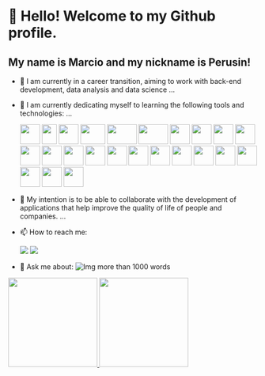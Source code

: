 # 👋 Hello! Welcome to my Github profile.
## My name is Marcio and my nickname is Perusin!

<!-- **P3RUSIN/MARCIO PEROZIN** is a ✨ _special_ ✨ repository GitHub profile.-->

- 🔭 I am currently in a career transition, aiming to work with back-end development, data analysis and data science ...
- 🌱 I am currently dedicating myself to learning the following tools and technologies: ...     
  
  <img src="https://cdn.jsdelivr.net/gh/devicons/devicon@latest/icons/html5/html5-original-wordmark.svg" height="40" width="40" />
  
  <img src="https://cdn.jsdelivr.net/gh/devicons/devicon@latest/icons/javascript/javascript-plain.svg" height="40" width="30" />

  <img src="https://cdn.jsdelivr.net/gh/devicons/devicon@latest/icons/css3/css3-original-wordmark.svg" height="40" width="40" />

  <img src="https://cdn.jsdelivr.net/gh/devicons/devicon@latest/icons/anaconda/anaconda-original-wordmark.svg" height="40" width="50" />
  
  <img src="https://cdn.jsdelivr.net/gh/devicons/devicon@latest/icons/azure/azure-plain-wordmark.svg" height="40" width="60" />

  <img src="https://cdn.jsdelivr.net/gh/devicons/devicon@latest/icons/hadoop/hadoop-original-wordmark.svg" height="40" width="60" />

  <img src="https://cdn.jsdelivr.net/gh/devicons/devicon@latest/icons/jquery/jquery-original-wordmark.svg" height="40" width="40" />

  <img src="https://cdn.jsdelivr.net/gh/devicons/devicon@latest/icons/matplotlib/matplotlib-original-wordmark.svg" height="40" width="40" />

  <img src="https://cdn.jsdelivr.net/gh/devicons/devicon@latest/icons/mongodb/mongodb-original-wordmark.svg" height="40" width="40" />

  <img src="https://cdn.jsdelivr.net/gh/devicons/devicon@latest/icons/numpy/numpy-original-wordmark.svg" height="40" width="40" />

  <img src="https://cdn.jsdelivr.net/gh/devicons/devicon@latest/icons/pandas/pandas-original-wordmark.svg" height="40" width="40" />
  
  <img src="https://cdn.jsdelivr.net/gh/devicons/devicon@latest/icons/python/python-original-wordmark.svg" height="40" width="40" />

  <img src="https://cdn.jsdelivr.net/gh/devicons/devicon@latest/icons/pytorch/pytorch-original-wordmark.svg" height="40" width="40" />

  <img src="https://cdn.jsdelivr.net/gh/devicons/devicon@latest/icons/pycharm/pycharm-original.svg" height="40" width="40" />

  <img src="https://cdn.jsdelivr.net/gh/devicons/devicon@latest/icons/pytorch/pytorch-original-wordmark.svg" height="40" width="40" />

  <img src="https://cdn.jsdelivr.net/gh/devicons/devicon@latest/icons/r/r-plain.svg" height="40" width="40" />

  <img src="https://cdn.jsdelivr.net/gh/devicons/devicon@latest/icons/scikitlearn/scikitlearn-original.svg" height="40" width="40" />

  <img src="https://cdn.jsdelivr.net/gh/devicons/devicon@latest/icons/spack/spack-original.svg" height="40" width="40" />

  <img src="https://cdn.jsdelivr.net/gh/devicons/devicon@latest/icons/sqlite/sqlite-original-wordmark.svg" height="40" width="40" />

  <img src="https://cdn.jsdelivr.net/gh/devicons/devicon@latest/icons/sqldeveloper/sqldeveloper-original.svg" height="40" width="40" />

  <img src="https://cdn.jsdelivr.net/gh/devicons/devicon@latest/icons/stackoverflow/stackoverflow-original-wordmark.svg" height="40" width="40" />

  <img src="https://cdn.jsdelivr.net/gh/devicons/devicon@latest/icons/tensorflow/tensorflow-original.svg" height="40" width="40" />    
          
  <img src="https://cdn.jsdelivr.net/gh/devicons/devicon@latest/icons/java/java-original-wordmark.svg" height="40" width="40" />

  <img src="https://cdn.jsdelivr.net/gh/devicons/devicon@latest/icons/mysql/mysql-original-wordmark.svg" height="40" width="40" />    
           
- 👯 My intention is to be able to collaborate with the development of applications that help improve the quality of life of people and companies. ...
- 📫 How to reach me:
  <div>
  <a href = ""mailto:contato@marcioperozin@gmail.com"><img loading="lazy" src="https://img.shields.io/badge/Gmail-D14836?style=for-the-badge&logo=gmail&logoColor=white" target="_blank"></a>
  <a href="https://www.linkedin.com/in/marcio-perozin-58162334/" target="_blank"><img loading="lazy" src="https://img.shields.io/badge/-LinkedIn-%230077B5?style=for-the adge&logo=linkedin&logoColor=white" target="_blank"></a>
  </div>
  
- 💬 Ask me about: ![Img more than 1000 words](https://github.com/Perozin/P3RUSINMARCIO/assets/47696277/1ebae380-6e3c-4244-a6f7-81c21bc1e5c2) 

<div>
<a href="https://github.com/Perozin">
<img loading="lazy" height="180em" src="https://github-readme-stats.vercel.app/api/top-langs/?username=Perozin&layout=compact&langs_count=7&theme=dracula"/>
<img loading="lazy" height="180em" src="https://github-readme-stats.vercel.app/api?username=Perozin&show_icons=true&theme=dracula&include_all_commits=true&count_private=true"/>
</div>



  

          


  
 
